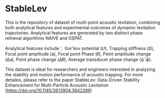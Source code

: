 # StableLev

This is the repository of dataset of multi-point acoustic levitation, combining both analytical features and experimental outcomes of dymamic levitation trajectories. Analytical features are generated by two distinct phase retrieval algorithms NAIVE and GSPAT.

Analytical features include：
Gor’kov potential (𝑈), Trapping stiffness (𝑆), Focal point amplitude (𝑎), Focal point Phase (𝜃), Point amplitude change (Δ𝑎), Point phase change (Δ𝜃), Average transducer phase change (Δ¯𝜙).

This dataset is ideal for researchers and engineers interested in analyzing the stability and motion performance of acoustic trapping. For more detailes, please refer to the paper StableLev: Data-Driven Stability Enhancement for Multi-Particle Acoustic Levitation (https://doi.org/10.1145/3613904.3642286)
